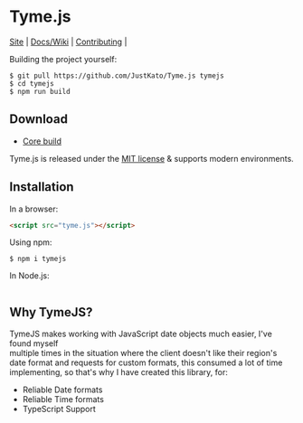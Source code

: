 # Tyme.js

[Site](https://justkato.me/) |
[Docs/Wiki](https://github.com/JustKato/Tyme.js/wiki) |
[Contributing](CONTRIBUTING.md) |

Building the project yourself:
```shell
$ git pull https://github.com/JustKato/Tyme.js tymejs
$ cd tymejs
$ npm run build
```

## Download
 * [Core build](https://github.com/JustKato/Tyme.js/releases/download/3.0.0/tyme.js-3.0.0.zip.zip)

Tyme.js is released under the [MIT license](license) & supports modern environments.<br>

## Installation

In a browser:
```html
<script src="tyme.js"></script>
```

Using npm:
```shell
$ npm i tymejs
```
In Node.js:
```js

```

## Why TymeJS?

TymeJS makes working with JavaScript date objects much easier, I've found myself<br>
multiple times in the situation where the client doesn't like their region's date format
and requests for custom formats, this consumed a lot of time implementing, so that's why
I have created this library, for:
 * Reliable Date formats
 * Reliable Time formats
 * TypeScript Support